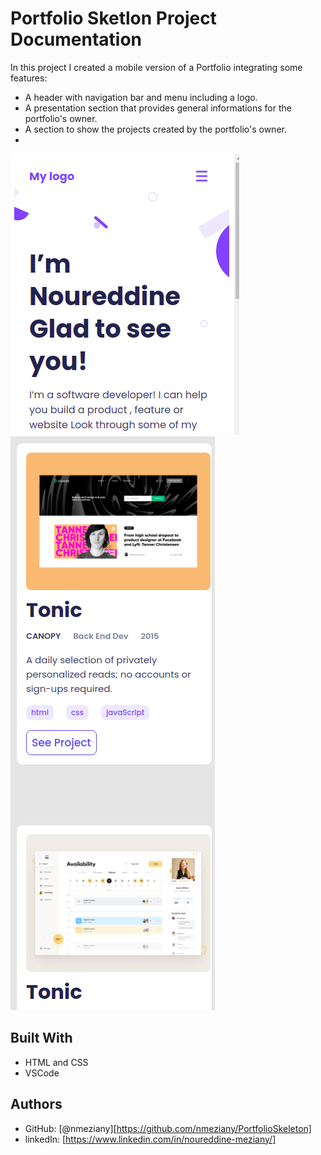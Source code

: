 # Portfolio Sketlon Project Documentation

In this project I created a mobile version of a Portfolio integrating some features:
- A header with navigation bar and menu including a logo.
- A presentation section that provides general informations for the portfolio's owner.
- A section to show the projects created by the portfolio's owner.
- 
![screenshot](./Screenshot1.png)
![screenshot](./Screenshot2.png)

## Built With

- HTML and CSS
- VSCode


## Authors

- GitHub: [@nmeziany][https://github.com/nmeziany/PortfolioSkeleton]
- linkedIn: [https://www.linkedin.com/in/noureddine-meziany/]